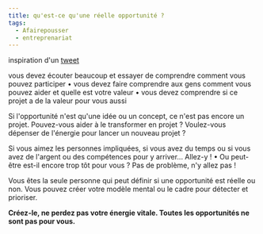 ```yaml
---
title: qu'est-ce qu'une réelle opportunité ?
tags:
  - Afairepousser
  - entreprenariat
---
```

inspiration d'un [tweet](https://twitter.com/SlaapMe/status/1405634038795182080)

vous devez écouter beaucoup et essayer de comprendre comment vous pouvez participer • vous devez faire comprendre aux gens comment vous pouvez aider et quelle est votre valeur • vous devez comprendre si ce projet a de la valeur pour vous aussi

Si l'opportunité n'est qu'une idée ou un concept, ce n'est pas encore un projet. Pouvez-vous aider à le transformer en projet ? Voulez-vous dépenser de l'énergie pour lancer un nouveau projet ?

Si vous aimez les personnes impliquées, si vous avez du temps ou si vous avez de l'argent ou des compétences pour y arriver... Allez-y ! • Ou peut-être est-il encore trop tôt pour vous ? Pas de problème, n'y allez pas !

Vous êtes la seule personne qui peut définir si une opportunité est réelle ou non. Vous pouvez créer votre modèle mental ou le cadre pour détecter et prioriser.

**Créez-le, ne perdez pas votre énergie vitale. Toutes les opportunités ne sont pas pour vous.**
